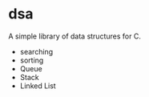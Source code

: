 # dsa

A simple library of data structures for C.
* searching
* sorting
* Queue
* Stack
* Linked List

